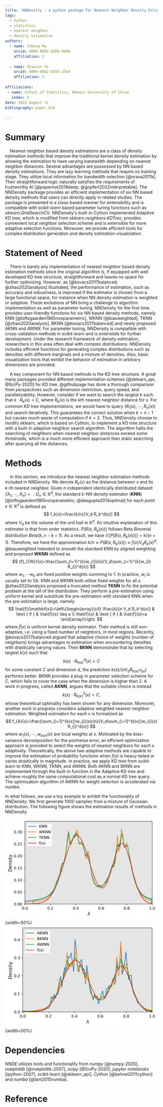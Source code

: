```yaml
---
title: 'NNDensity : a python package for Nearest Neighbor Density Estimation'
tags:
  - Python
  - statistics
  - nearest neighbor
  - density estimation
authors:
  - name: Yuheng Ma
    orcid: 0000-0001-8369-9408
    affiliation: 1
    
  - name: Shaoxin Ye
    orcid: 0000-0002-6555-2354
    affiliation: 1

affiliations:
 - name: School of Statistics, Renmin University of China
   index: 1
date: 2023 Augest 11
bibliography: paper.bib

---
```


# Summary

    Nearest neighbor based density estimations are a class of density estimation methods that improve the traditional kernel density estimation by allowing the estimation to have varying bandwidth depending on nearest neighbor distances. Several advantages are possessed by NN based density estimations. They are lazy learning methods that require no training stage. They utilize local information for bandwidth selection [@orava2011k]. Their straightforward logic naturally satisfies the requirements of trustworthy AI [@papernot2018deep; @gopfert2022interpretable]. The NNDensity package provides an efficient implementation of six NN based density methods that users can directly apply in related studies. The package is presented in a class-based manner for extensibility and is compatible with *scikit-learn* based parameter tuning functions such as *sklearn.GridSearchCV*. NNDensity's built-in Cython implemented Adaptive KD tree, which is modified from *sklearn.neighbors.KDTree*, provides convenient local neighbor selection scheme and is extensible for more adaptive selection functions. Moreover, we provide efficient tools for complex distribution generation and density estimation visualization.

# Statement of Need


    There is barely any implementation of nearest neighbor based density estimation methods since the original algorithm is, if equipped with well developed KD tree structure, straightforward and leaves no space for further optimizing. However, as [@kovacs2017balanced; @zhao2020analysis] illustrated, the performance of estimation, such as accuracy and robustness, is improved if the estimator is chosen from a large functional space, for instance when NN density estimation is weighted or adaptive. These evolutions of NN bring a challenge to algorithm implementation as well as parameter tuning. NNDensity for the first time provides user-friendly functions for six NN based density methods, namely KNN [@loftsgaarden1965nonparametric], WKNN [@biauweighted], TKNN [@zhao2020analysis], BKNN [@kovacs2017balanced] and newly proposed AKNN and AWNN. For parameter tuning, NNDensity is compatible with cross-validation methods in *scikit-learn* and is extensible for further development. Under the research framework of density estimation, researchers in this area often deal with complex distributions. NNDensity includes efficient functions for generating complex distributions such as densities with different marginals and a mixture of densities. Also, basic visualization tools that exhibit the behavior of estimation in arbitrary dimensions are provided. 

    A key component for NN based methods is the KD tree structure. A great many packages provided different implementation schemes [@sklearn_api, @SciPy-2020] for KD tree. @githubpage has done a thorough comparison from perspectives such as dimension restriction, query speed, and parallelizability. However, consider if we want to search the largest $k$ such that $k\cdot R_k(x)<C$, where $R_k(x)$ is the kth nearest neighbor distance for $x$. For common KD tree implementations, we would have to query $(R_1(x),\cdots, R_n(x))$ and search iteratively. This guarantees the correct solution when $k=n-1$ but causes much waste of computation if $k=2$. Thus, NNDensity choose to modify sklearn, which is based on Cython, to implement a KD tree structure with a built-in adaptive neighbor search algorithm. The algorithm halts the searching of neighbors when nearest neighbor distances exceed some thresholds, which is a much more efficient approach than static searching after querying all the distances. 


# Methods


    In this section, we introduce the nearest neighbor estimation methods included in NNDensity. We denote $R_k(x)$ as the distance between $x$ and its $k$-th nearest neighbor. Given $n$ independent identically distributed dataset $\{X_1,\cdots,X_n\}=:D_n \in \mathbb{R}^d$, the standard $k$-NN density estimator (**KNN**) [@loftsgaarden1965nonparametric; @dasgupta2014optimal] for each point $x \in \mathbb{R}^d$ is defined as 
$$
f_k(x)=\frac{k/n}{V_d R_k^d(x)}
$$
where $V_d$ be the volume of the unit ball in $\mathbb{R}^d$. An intuitive explanation of this estimator is that from order statistics. $P(B(x, R_k(x)))$ follows Beta Binomial distribution $Beta(k, n − k + 1)$. As a result, we have $\mathbb{E}[P(B(x, R_k(x)))] = k/(n + 1)$. Therefore, we have the approximation $k/n ≈ P(B(x, R_k(x))) ≈ f(x)V_d R_k(x)^d$. @biauweighted intended to smooth the standard KNN by aligned weighting and proposed **WKNN** defined as 
$$
{f}_{{W}}(x)=\frac{\sum_{i=1}^{k}w_{i}i/n}{V_d\sum_{i=1}^{k}w_{i} R_{i}^d(x)}
$$
where $w_1,\cdots w_k$ are fixed positive weights summing to 1. In practice, $w_i$ is usually set to $1/k$. KNN and WKNN both utilize fixed weights for all $x$. @zhao2020analysis proposed a truncated method **TKNN** to fix the potential problem at the tail of the distribution. They perform a pre-estimation using uniform kernel and substitute the pre-estimation with standard KNN when the pre-estimation is large, namely 
$$
\hat{f}(\mathbf{x})=\left\{\begin{array}{cll}
\frac{k}{n V_d R_k^d(x)} & \text { if } & \hat{f}(x) \leq a \\
\hat{f}(x) & \text { if } & \hat{f}(x)>a
\end{array}\right.
$$
where $\hat{f}(x)$ is uniform kernel density estimator. Their method is still non-adaptive, i.e. using a fixed number of neighbors, in most regions. Recently, @kovacs2017balanced argued that adaptive choice of weights (number of neighbors) brings advantages to estimation when encountering densities with drastically varying values. Their **BKNN** demonstrate that by selecting largest $k(x)$ such that
$$
k(x)\cdot R_{k(x)}^d(x)<C
$$
for some constant $C$ and dimension $d$, the prediction $k(x)/(nV_dR_{k(x)^d(x)})$ performs better. BKNN provides a plug-in parameter selection scheme for $C$, which fails to cover the case when the dimension is higher than 2. A work in progress, called **AKNN**, argues that the suitable choice is instead 
$$
k(x)\cdot R_{k(x)}^2(x) < C, 
$$
whose theoretical optimality has been shown for any dimension. Moreover, another work in progress considers adaptive weighted nearest neighbor estimation. Weighted estimation for each $x$ is formalized as 
$$
f_{A}(x)=\frac{\sum_{i=1}^{k(x)}w_{i}(x)i/n}{V_d\sum_{i=1}^{k(x)}w_{i}(x) R_{i}^d(x)}
$$
where $w_1(x),\cdots,w_{k(x)}(x)$ are local weights at $x$. Motivated by the bias-variance decomposition for the pointwise error, an efficient optimization approach is provided to select the weights of nearest neighbors for each $x$ adaptively. Theoretically, the above two adaptive methods are capable to improve the estimation of probability functions when $f(x)$ is heavy-tailed or varies drastically in magnitude.
In practice, we apply KD tree from *scikit-learn* to KNN, WKNN, TKNN, and AWNN. Both AKNN and BKNN are implemented through the built-in function in the Adaptive KD tree and achieve roughly the same computational cost as a normal KD tree query. The optimization algorithm of AWNN for weight selection is accelerated via *numba*. 


In what follows, we use a toy example to exhibit the functionality of NNDensity. We first generate 1000 samples from a mixture of Gaussian distribution. The following figure shows the estimation results of methods in NNDensity. 

![Estimation results of KNN, WKNN and TKNN.](example_1.png){width=50%}
![Estimation results of AKNN, BKNN and AWNN.](example_2.png){width=50%}

# Dependencies

*NNDE* utilizes tools and functionality from *numpy* [@numpy-2020], *matplotlib* [@matplotlib-2007], *scipy* [@SciPy-2020], *jupyter notebooks* [ipython-2007], *scikit-learn* [@sklearn_api], *Cython* [@behnel2011cython] and *numba* [@lam2015numba]. 


# Reference

